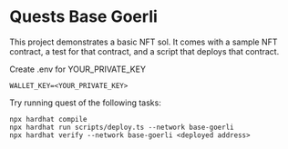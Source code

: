 # Quests Base Goerli

This project demonstrates a basic NFT sol. It comes with a sample NFT contract, a test for that contract, and a script that deploys that contract.

Create .env for YOUR_PRIVATE_KEY
```
WALLET_KEY=<YOUR_PRIVATE_KEY>
```

Try running quest of the following tasks:

```shell
npx hardhat compile
npx hardhat run scripts/deploy.ts --network base-goerli
npx hardhat verify --network base-goerli <deployed address>

```
